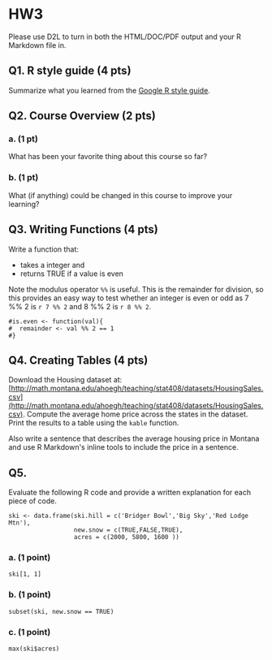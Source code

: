 # HW3


Please use D2L to turn in both the HTML/DOC/PDF output and your R Markdown file in.

## Q1. R style guide (4 pts)
Summarize what you learned from the [Google R style guide](https://google.github.io/styleguide/Rguide.xml).

## Q2. Course Overview (2 pts)

### a. (1 pt) 
What has been your favorite thing about this course so far?

### b. (1 pt) 
What (if anything) could be changed in this course to improve your learning?


## Q3. Writing Functions (4 pts)

Write a function that:

- takes a integer and 
- returns TRUE if a value is even 

Note the modulus operator `%%` is useful. This is the remainder for division, so this provides an easy way to test whether an integer is even or odd as 7 %% 2 is `r 7 %% 2` and 8 %% 2 is `r 8 %% 2`.

```
#is.even <- function(val){
#  remainder <- val %% 2 == 1
#}
```


## Q4. Creating Tables (4 pts)

Download the Housing dataset at: [http://math.montana.edu/ahoegh/teaching/stat408/datasets/HousingSales.csv](http://math.montana.edu/ahoegh/teaching/stat408/datasets/HousingSales.csv). Compute the average home price across the states in the dataset. Print the results to a table using the `kable` function.

Also write a sentence that describes the average housing price in Montana and use R Markdown's inline tools to include the price in a sentence.

## Q5. 
Evaluate the following R code and provide a written explanation for each piece of code.

```
ski <- data.frame(ski.hill = c('Bridger Bowl','Big Sky','Red Lodge Mtn'), 
                  new.snow = c(TRUE,FALSE,TRUE),
                  acres = c(2000, 5800, 1600 ))
```

### a. (1 point)
```
ski[1, 1]
```
 
 
### b. (1 point)
```
subset(ski, new.snow == TRUE)
```


### c. (1 point)
```
max(ski$acres)
```

